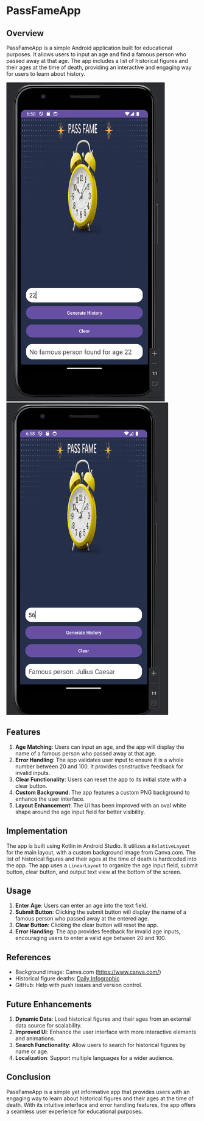 # PassFameApp

## Overview
PassFameApp is a simple Android application built for educational purposes. It allows users to input an age and find a famous person who passed away at that age. The app includes a list of historical figures and their ages at the time of death, providing an interactive and engaging way for users to learn about history.

![Alt text](images/homepage.png)
![Alt text](images/results.png)



## Features
1. **Age Matching**: Users can input an age, and the app will display the name of a famous person who passed away at that age.
2. **Error Handling**: The app validates user input to ensure it is a whole number between 20 and 100. It provides constructive feedback for invalid inputs.
3. **Clear Functionality**: Users can reset the app to its initial state with a clear button.
4. **Custom Background**: The app features a custom PNG background to enhance the user interface.
5. **Layout Enhancement**: The UI has been improved with an oval white shape around the age input field for better visibility.

## Implementation
The app is built using Kotlin in Android Studio. It utilizes a `RelativeLayout` for the main layout, with a custom background image from Canva.com. The list of historical figures and their ages at the time of death is hardcoded into the app. The app uses a `LinearLayout` to organize the age input field, submit button, clear button, and output text view at the bottom of the screen.

## Usage
1. **Enter Age**: Users can enter an age into the text field.
2. **Submit Button**: Clicking the submit button will display the name of a famous person who passed away at the entered age.
3. **Clear Button**: Clicking the clear button will reset the app.
4. **Error Handling**: The app provides feedback for invalid age inputs, encouraging users to enter a valid age between 20 and 100.

## References
- Background image: Canva.com (https://www.canva.com/)
- Historical figure deaths: [Daily Infographic](https://www.dailyinfographic.com/famous-figure-deaths)
- GitHub: Help with push issues and version control.

## Future Enhancements
1. **Dynamic Data**: Load historical figures and their ages from an external data source for scalability.
2. **Improved UI**: Enhance the user interface with more interactive elements and animations.
3. **Search Functionality**: Allow users to search for historical figures by name or age.
4. **Localization**: Support multiple languages for a wider audience.

## Conclusion
PassFameApp is a simple yet informative app that provides users with an engaging way to learn about historical figures and their ages at the time of death. With its intuitive interface and error handling features, the app offers a seamless user experience for educational purposes.
